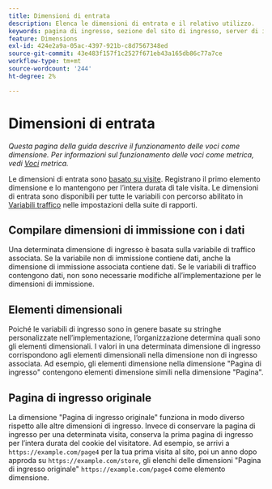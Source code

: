 ```yaml
---
title: Dimensioni di entrata
description: Elenca le dimensioni di entrata e il relativo utilizzo.
keywords: pagina di ingresso, sezione del sito di ingresso, server di ingresso, approfondimenti personalizzati della voce
feature: Dimensions
exl-id: 424e2a9a-05ac-4397-921b-c8d7567348ed
source-git-commit: 43e483f157f1c2527f671eb43a165db86c77a7ce
workflow-type: tm+mt
source-wordcount: '244'
ht-degree: 2%

---
```


# Dimensioni di entrata

*Questa pagina della guida descrive il funzionamento delle voci come dimensione. Per informazioni sul funzionamento delle voci come metrica, vedi [Voci](../metrics/entries.md) metrica.*

Le dimensioni di entrata sono [basato su visite](../metrics/visits.md). Registrano il primo elemento dimensione e lo mantengono per l’intera durata di tale visita. Le dimensioni di entrata sono disponibili per tutte le variabili con percorso abilitato in [Variabili traffico](/help/admin/admin/c-manage-report-suites/c-edit-report-suites/c-traffic-variables/traffic-var.md) nelle impostazioni della suite di rapporti.

## Compilare dimensioni di immissione con i dati

Una determinata dimensione di ingresso è basata sulla variabile di traffico associata. Se la variabile non di immissione contiene dati, anche la dimensione di immissione associata contiene dati. Se le variabili di traffico contengono dati, non sono necessarie modifiche all’implementazione per le dimensioni di immissione.

## Elementi dimensionali

Poiché le variabili di ingresso sono in genere basate su stringhe personalizzate nell’implementazione, l’organizzazione determina quali sono gli elementi dimensionali. I valori in una determinata dimensione di ingresso corrispondono agli elementi dimensionali nella dimensione non di ingresso associata. Ad esempio, gli elementi dimensione nella dimensione &quot;Pagina di ingresso&quot; contengono elementi dimensione simili nella dimensione &quot;Pagina&quot;.

## Pagina di ingresso originale

La dimensione &quot;Pagina di ingresso originale&quot; funziona in modo diverso rispetto alle altre dimensioni di ingresso. Invece di conservare la pagina di ingresso per una determinata visita, conserva la prima pagina di ingresso per l’intera durata del cookie del visitatore. Ad esempio, se arrivi a `https://example.com/page4` per la tua prima visita al sito, poi un anno dopo approda su `https://example.com/store`, gli elenchi delle dimensioni &quot;Pagina di ingresso originale&quot; `https://example.com/page4` come elemento dimensione.
